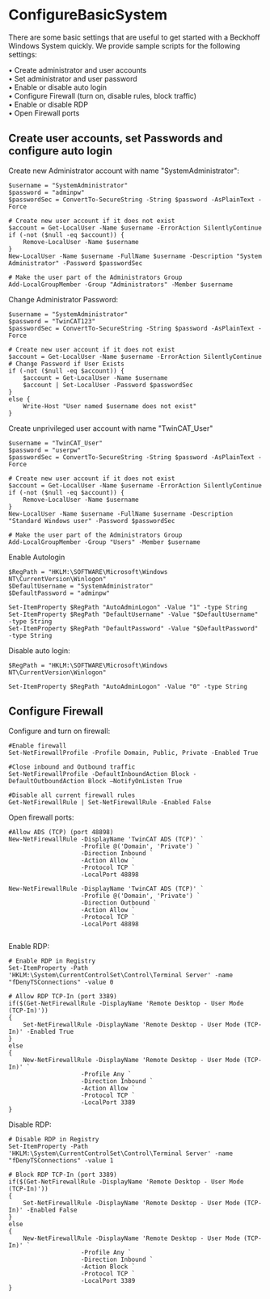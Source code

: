 # ConfigureBasicSystem

There are some basic settings that are useful to get started with a Beckhoff Windows System quickly. We provide sample scripts for the following settings:  

•   Create administrator and user accounts  
•	Set administrator and user password  
•   Enable or disable auto login  
•	Configure Firewall (turn on, disable rules, block traffic)  
•   Enable or disable RDP  
•	Open Firewall ports 


## Create user accounts, set Passwords and configure auto login  

Create new Administrator account with name "SystemAdministrator":
```
$username = "SystemAdministrator"
$password = "adminpw"
$passwordSec = ConvertTo-SecureString -String $password -AsPlainText -Force

# Create new user account if it does not exist
$account = Get-LocalUser -Name $username -ErrorAction SilentlyContinue
if (-not ($null -eq $account)) {
    Remove-LocalUser -Name $username
}
New-LocalUser -Name $username -FullName $username -Description "System Administrator" -Password $passwordSec

# Make the user part of the Administrators Group
Add-LocalGroupMember -Group "Administrators" -Member $username
```
Change Administrator Password:  
```
$username = "SystemAdministrator"
$password = "TwinCAT123"
$passwordSec = ConvertTo-SecureString -String $password -AsPlainText -Force

# Create new user account if it does not exist
$account = Get-LocalUser -Name $username -ErrorAction SilentlyContinue
# Change Password if User Exists
if (-not ($null -eq $account)) {
    $account = Get-LocalUser -Name $username
    $account | Set-LocalUser -Password $passwordSec
}
else {
    Write-Host "User named $username does not exist"
}
```  
Create unprivileged user account with name "TwinCAT_User"   

```
$username = "TwinCAT_User"
$password = "userpw"
$passwordSec = ConvertTo-SecureString -String $password -AsPlainText -Force

# Create new user account if it does not exist
$account = Get-LocalUser -Name $username -ErrorAction SilentlyContinue
if (-not ($null -eq $account)) {
    Remove-LocalUser -Name $username
}
New-LocalUser -Name $username -FullName $username -Description "Standard Windows user" -Password $passwordSec

# Make the user part of the Administrators Group
Add-LocalGroupMember -Group "Users" -Member $username
```
Enable Autologin
```
$RegPath = "HKLM:\SOFTWARE\Microsoft\Windows NT\CurrentVersion\Winlogon"
$DefaultUsername = "SystemAdministrator"
$DefaultPassword = "adminpw"

Set-ItemProperty $RegPath "AutoAdminLogon" -Value "1" -type String 
Set-ItemProperty $RegPath "DefaultUsername" -Value "$DefaultUsername" -type String 
Set-ItemProperty $RegPath "DefaultPassword" -Value "$DefaultPassword" -type String
```

Disable auto login:  

```
$RegPath = "HKLM:\SOFTWARE\Microsoft\Windows NT\CurrentVersion\Winlogon"

Set-ItemProperty $RegPath "AutoAdminLogon" -Value "0" -type String 
```  

## Configure Firewall
Configure and turn on firewall:
```
#Enable firewall
Set-NetFirewallProfile -Profile Domain, Public, Private -Enabled True

#Close inbound and Outbound traffic
Set-NetFirewallProfile -DefaultInboundAction Block -DefaultOutboundAction Block –NotifyOnListen True

#Disable all current firewall rules
Get-NetFirewallRule | Set-NetFirewallRule -Enabled False
```
Open firewall ports:
```
#Allow ADS (TCP) (port 48898)
New-NetFirewallRule -DisplayName 'TwinCAT ADS (TCP)' `
                    -Profile @('Domain', 'Private') `
                    -Direction Inbound `
                    -Action Allow `
                    -Protocol TCP `
                    -LocalPort 48898

New-NetFirewallRule -DisplayName 'TwinCAT ADS (TCP)' `
                    -Profile @('Domain', 'Private') `
                    -Direction Outbound `
                    -Action Allow `
                    -Protocol TCP `
                    -LocalPort 48898                     
                                        
```

Enable RDP:  
```
# Enable RDP in Registry
Set-ItemProperty -Path 'HKLM:\System\CurrentControlSet\Control\Terminal Server' -name "fDenyTSConnections" -value 0

# Allow RDP TCP-In (port 3389)
if($(Get-NetFirewallRule -DisplayName 'Remote Desktop - User Mode (TCP-In)'))
{
    Set-NetFirewallRule -DisplayName 'Remote Desktop - User Mode (TCP-In)' -Enabled True
}
else
{
    New-NetFirewallRule -DisplayName 'Remote Desktop - User Mode (TCP-In)' `
                    -Profile Any `
                    -Direction Inbound `
                    -Action Allow `
                    -Protocol TCP `
                    -LocalPort 3389
}
```
Disable RDP:  
```
# Disable RDP in Registry
Set-ItemProperty -Path 'HKLM:\System\CurrentControlSet\Control\Terminal Server' -name "fDenyTSConnections" -value 1

# Block RDP TCP-In (port 3389)
if($(Get-NetFirewallRule -DisplayName 'Remote Desktop - User Mode (TCP-In)'))
{
    Set-NetFirewallRule -DisplayName 'Remote Desktop - User Mode (TCP-In)' -Enabled False
}
else
{
    New-NetFirewallRule -DisplayName 'Remote Desktop - User Mode (TCP-In)' `
                    -Profile Any `
                    -Direction Inbound `
                    -Action Block `
                    -Protocol TCP `
                    -LocalPort 3389
}
```